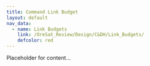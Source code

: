```yaml
---
title: Command Link Budget
layout: default
nav_data:
  - name: Link Budgets
    link: /OreSat_Review/Design/C&DH/Link_Budgets/
    defcolor: red
---
```



Placeholder for content...
